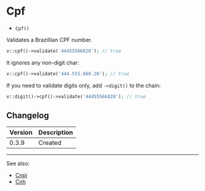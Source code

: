 # Cpf

- `Cpf()`

Validates a Brazillian CPF number.

```php
v::cpf()->validate('44455566820'); // true
```

It ignores any non-digit char:

```php
v::cpf()->validate('444.555.668-20'); // true
```

If you need to validate digits only, add `->digit()` to
the chain:

```php
v::digit()->cpf()->validate('44455566820'); // true
```

## Changelog

Version | Description
--------|-------------
  0.3.9 | Created

***
See also:

- [Cnpj](Cnpj.md)
- [Cnh](Cnh.md)

